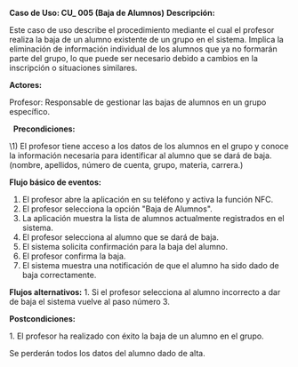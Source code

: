 ﻿**Caso de Uso: CU\_ 005 (Baja de Alumnos)** **Descripción:** 

Este caso de uso describe el procedimiento mediante el cual el profesor realiza la baja de un alumno existente de un grupo en el sistema. Implica la eliminación de información individual de los alumnos que ya no formarán parte del grupo, lo que puede ser necesario debido a cambios en la inscripción o situaciones similares. 

**Actores:** 

Profesor: Responsable de gestionar las bajas de alumnos en un grupo específico. 

` `**Precondiciones:** 

\1) El profesor tiene acceso a los datos de  los alumnos en el grupo y conoce la información necesaria para identificar al alumno que se dará de baja\.  (nombre, apellidos, número de cuenta, grupo, materia, carrera\.) 

**Flujo básico de eventos:**  

1) El profesor abre la aplicación en su teléfono y activa la función NFC. 
1) El profesor selecciona la opción "Baja de Alumnos". 
1) La aplicación muestra la lista de alumnos actualmente registrados en el sistema. 
1) El profesor selecciona al alumno que se dará de baja. 
1) El sistema solicita confirmación para la baja del alumno. 
1) El profesor confirma la baja. 
1) El sistema muestra una notificación de que el alumno ha sido dado de baja correctamente.

**Flujos alternativos:** 
1\.  Si el profesor selecciona al alumno incorrecto a dar de baja el sistema vuelve al paso número 3. 

**Postcondiciones:** 

1\.  El profesor ha realizado con éxito la baja de un alumno en el grupo. 

Se perderán todos los datos del alumno dado de alta.  
